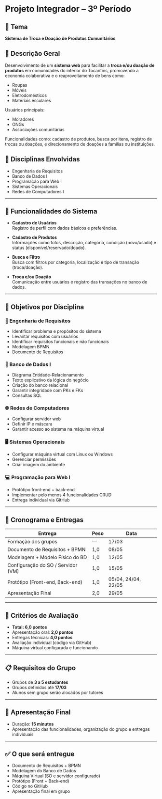 # Projeto Integrador – 3º Período

## 🎯 Tema

**Sistema de Troca e Doação de Produtos Comunitários**

## 📖 Descrição Geral

Desenvolvimento de um **sistema web** para facilitar a **troca e/ou doação de produtos** em comunidades do interior do Tocantins, promovendo a economia colaborativa e o reaproveitamento de bens como:

- Roupas
- Móveis
- Eletrodomésticos
- Materiais escolares

Usuários principais:

- Moradores
- ONGs
- Associações comunitárias

Funcionalidades como: cadastro de produtos, busca por itens, registro de trocas ou doações, e direcionamento de doações a famílias ou instituições.

## 🧠 Disciplinas Envolvidas

- Engenharia de Requisitos  
- Banco de Dados I  
- Programação para Web I  
- Sistemas Operacionais  
- Redes de Computadores I  

---

## 📌 Funcionalidades do Sistema

- **Cadastro de Usuários**  
  Registro de perfil com dados básicos e preferências.

- **Cadastro de Produtos**  
  Informações como fotos, descrição, categoria, condição (novo/usado) e status (disponível/reservado/doado).

- **Busca e Filtro**  
  Busca com filtros por categoria, localização e tipo de transação (troca/doação).

- **Troca e/ou Doação**  
  Comunicação entre usuários e registro das transações no banco de dados.

---

## 🧾 Objetivos por Disciplina

### 📘 Engenharia de Requisitos

- Identificar problema e propósitos do sistema
- Levantar requisitos com usuários
- Identificar requisitos funcionais e não funcionais
- Modelagem BPMN
- Documento de Requisitos

### 🧮 Banco de Dados I

- Diagrama Entidade-Relacionamento
- Texto explicativo da lógica do negócio
- Criação do banco relacional
- Garantir integridade com PKs e FKs
- Consultas SQL

### 🌐 Redes de Computadores

- Configurar servidor web
- Definir IP e máscara
- Garantir acesso ao sistema na máquina virtual

### 🖥 Sistemas Operacionais

- Configurar máquina virtual com Linux ou Windows
- Gerenciar permissões
- Criar imagem do ambiente

### 💻 Programação para Web I

- Protótipo front-end + back-end
- Implementar pelo menos 4 funcionalidades CRUD
- Entrega individual via GitHub

---

## 📅 Cronograma e Entregas

| Entrega                             | Peso | Data     |
|------------------------------------|------|----------|
| Formação dos grupos                | —    | 17/03    |
| Documento de Requisitos + BPMN     | 1,0  | 08/05    |
| Modelagem + Modelo Físico do BD    | 1,0  | 12/05    |
| Configuração do SO / Servidor (VM) | 1,0  | 15/05    |
| Protótipo (Front-end, Back-end)    | 1,0  | 05/04, 24/04, 22/05 |
| Apresentação Final                 | 2,0  | 29/05    |

---

## 📝 Critérios de Avaliação

- **Total: 6,0 pontos**
- Apresentação oral: **2,0 pontos**
- Entregas técnicas: **4,0 pontos**
- Avaliação individual (código via GitHub)
- Máquina virtual configurada e funcionando

---

## 📋 Requisitos do Grupo

- Grupos de **3 a 5 estudantes**
- Grupos definidos até **17/03**
- Alunos sem grupo serão alocados por tutores

---

## 🎤 Apresentação Final

- Duração: **15 minutos**
- Apresentação das funcionalidades, organização do grupo e entregas individuais

---

## ✅ O que será entregue

- Documento de Requisitos + BPMN
- Modelagem do Banco de Dados
- Máquina Virtual (SO e servidor configurado)
- Protótipo (Front + Back-end)
- Código no GitHub
- Apresentação final em grupo

